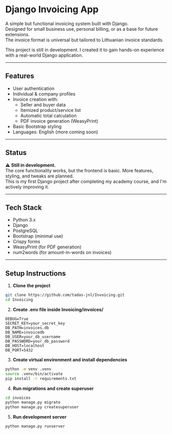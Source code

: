# Django Invoicing App

A simple but functional invoicing system built with Django.  
Designed for small business use, personal billing, or as a base for future extensions.  
The invoice format is universal but tailored to Lithuanian invoice standards.

This project is still in development. I created it to gain hands-on experience with a real-world Django application.

---

## Features

- User authentication
- Individual & company profiles
- Invoice creation with:
  - Seller and buyer data
  - Itemized product/service list
  - Automatic total calculation
  - PDF invoice generation (WeasyPrint)
- Basic Bootstrap styling
- Languages: English (more coming soon)

---

## Status

⚠️ **Still in development.**  
The core functionality works, but the frontend is basic. More features, styling, and tweaks are planned.  
This is my first Django project after completing my academy course, and I'm actively improving it.

---

## Tech Stack

- Python 3.x
- Django
- PostgreSQL
- Bootstrap (minimal use)
- Crispy forms
- WeasyPrint (for PDF generation)
- num2words (for amount-in-words on invoices)

---

## Setup Instructions

1. **Clone the project**

```bash
git clone https://github.com/tadas-jnl/Invoicing.git
cd Invoicing
```

2. **Create .env file inside Invoicing/invoices/**

```env
DEBUG=True
SECRET_KEY=your_secret_key
DB_PATH=invoices.db
DB_NAME=invoicedb
DB_USER=your_db_username
DB_PASSWORD=your_db_password
DB_HOST=localhost
DB_PORT=5432
```

3. **Create virtual environment and install dependencies**

```bash
python -m venv .venv
source .venv/bin/activate
pip install -r requirements.txt
```

4. **Run migrations and create superuser**

```bash
cd invoices
python manage.py migrate
python manage.py createsuperuser
```

5. **Run development server**

```bash
python manage.py runserver
```
